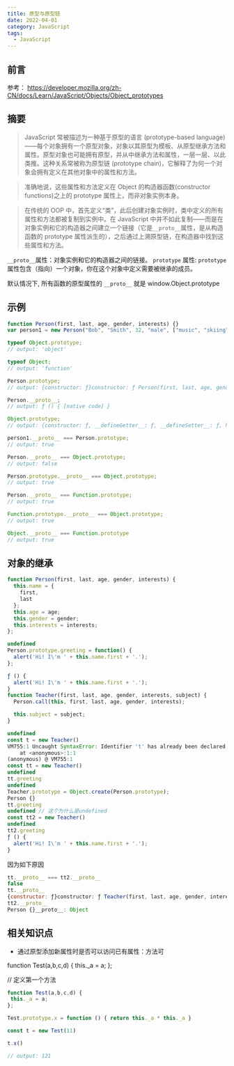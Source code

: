 ```yaml
---
title: 原型与原型链
date: 2022-04-01
category: JavaScript
tags:
  - JavaScript
---
```


<!-- more -->

## 前言

参考： https://developer.mozilla.org/zh-CN/docs/Learn/JavaScript/Objects/Object_prototypes

## 摘要

> JavaScript 常被描述为一种基于原型的语言 (prototype-based language)——每个对象拥有一个原型对象，对象以其原型为模板、从原型继承方法和属性。原型对象也可能拥有原型，并从中继承方法和属性，一层一层、以此类推。这种关系常被称为原型链 (prototype chain)，它解释了为何一个对象会拥有定义在其他对象中的属性和方法。

> 准确地说，这些属性和方法定义在 Object 的构造器函数(constructor functions)之上的 prototype 属性上，而非对象实例本身。

> 在传统的 OOP 中，首先定义“类”，此后创建对象实例时，类中定义的所有属性和方法都被复制到实例中。在 JavaScript 中并不如此复制——而是在对象实例和它的构造器之间建立一个链接（它是`__proto__`属性，是从构造函数的 prototype 属性派生的），之后通过上溯原型链，在构造器中找到这些属性和方法。

`__proto__`属性：对象实例和它的构造器之间的链接。
`prototype` 属性: `prototype` 属性包含（指向）一个对象，你在这个对象中定义需要被继承的成员。

默认情况下, 所有函数的原型属性的 `__proto__` 就是 window.Object.prototype

## 示例

```js
function Person(first, last, age, gender, interests) {}
var person1 = new Person("Bob", "Smith", 32, "male", ["music", "skiing"]);

typeof Object.prototype;
// output: 'object'

typeof Object;
// output: 'function'

Person.prototype;
// output: {constructor: ƒ}constructor: ƒ Person(first, last, age, gender, interests)[[Prototype]]: Object

Person.__proto__;
// output: ƒ () { [native code] }

Object.prototype;
// output: {constructor: ƒ, __defineGetter__: ƒ, __defineSetter__: ƒ, hasOwnProperty: ƒ, __lookupGetter__: ƒ, …}

person1.__proto__ === Person.prototype;
// output: true

Person.__proto__ === Object.prototype;
// output: false

Person.prototype.__proto__ === Object.prototype;
// output: true

Person.__proto__ === Function.prototype;
// output: true

Function.prototype.__proto__ === Object.prototype;
// output: true

Object.__proto__ === Function.prototype
// output: true
```
## 对象的继承

```js
function Person(first, last, age, gender, interests) {
  this.name = {
    first,
    last
  };
  this.age = age;
  this.gender = gender;
  this.interests = interests;
};

undefined
Person.prototype.greeting = function() {
  alert('Hi! I\'m ' + this.name.first + '.');
};

ƒ () {
  alert('Hi! I\'m ' + this.name.first + '.');
}
function Teacher(first, last, age, gender, interests, subject) {
  Person.call(this, first, last, age, gender, interests);

  this.subject = subject;
}

undefined
const t = new Teacher()
VM755:1 Uncaught SyntaxError: Identifier 't' has already been declared
    at <anonymous>:1:1
(anonymous) @ VM755:1
const tt = new Teacher()
undefined
tt.greeting
undefined
Teacher.prototype = Object.create(Person.prototype);
Person {}
tt.greeting 
undefined // 这个为什么是undefined
const tt2 = new Teacher()
undefined
tt2.greeting
ƒ () {
  alert('Hi! I\'m ' + this.name.first + '.');
}
```

因为如下原因
```js
tt.__proto__ === tt2.__proto__
false
tt.__proto__
{constructor: ƒ}constructor: ƒ Teacher(first, last, age, gender, interests, subject)__proto__: Object
tt2.__proto__
Person {}__proto__: Object
```
## 相关知识点

- 通过原型添加新属性时是否可以访问已有属性：方法可

function Test(a,b,c,d) {
 this._a = a;
};

// 定义第一个方法

```js
function Test(a,b,c,d) {
 this._a = a;
};

Test.prototype.x = function () { return this._a * this._a }

const t = new Test(11)

t.x()

// output: 121

```